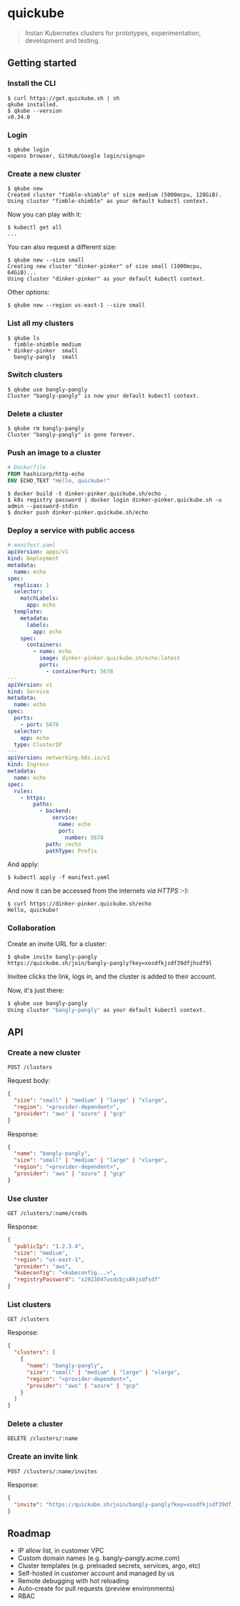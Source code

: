 # quickube

> Instan Kubernetes clusters for prototypes, experimentation, development and testing.

## Getting started

### Install the CLI

```console
$ curl https://get.quickube.sh | sh
qkube installed.
$ qkube --version
v0.34.0
```

### Login

```console
$ qkube login
<opens browser, GitHub/Google login/signup>
```

### Create a new cluster

```console
$ qkube new
Created cluster "fimble-shimble" of size medium (5000mcpu, 128GiB).
Using cluster "fimble-shimble" as your default kubectl context.
```

Now you can play with it:

```console
$ kubectl get all
...
```

You can also request a different size:

```console
$ qkube new --size small
Creating new cluster "dinker-pinker" of size small (1000mcpu, 64GiB)...
Using cluster "dinker-pinker" as your default kubectl context.
```

Other options:

```console
$ qkube new --region us-east-1 --size small
```

### List all my clusters

```console
$ qkube ls
  fimble-shimble medium
* dinker-pinker  small
  bangly-pangly  small
```

### Switch clusters

```console
$ qkube use bangly-pangly
Cluster "bangly-pangly" is now your default kubectl context.
```

### Delete a cluster

```console
$ qkube rm bangly-pangly
Cluster "bangly-pangly" is gone forever.
```

### Push an image to a cluster

```dockerfile
# Dockerfile
FROM hashicorp/http-echo
ENV ECHO_TEXT "Hello, quickube!"
```

```console
$ docker build -t dinker-pinker.quickube.sh/echo .
$ k8s registry password | docker login dinker-pinker.quickube.sh -u admin --password-stdin
$ docker push dinker-pinker.quickube.sh/echo
```

### Deploy a service with public access

```yaml
# manifest.yaml
apiVersion: apps/v1
kind: Deployment
metadata:
  name: echo
spec:
  replicas: 1
  selector:
    matchLabels:
      app: echo
  template:
    metadata:
      labels:
        app: echo
    spec:
      containers:
        - name: echo
          image: dinker-pinker.quickube.sh/echo:latest
          ports:
            - containerPort: 5678
---
apiVersion: v1
kind: Service
metadata:
  name: echo
spec:
  ports:
    - port: 5678
  selector:
    app: echo
  type: ClusterIP
---
apiVersion: networking.k8s.io/v1
kind: Ingress
metadata:
  name: echo
spec:
  rules:
    - https:
        paths:
          - backend:
              service:
                name: echo
                port:
                  number: 5678
            path: /echo
            pathType: Prefix
```

And apply:

```console
$ kubectl apply -f manifest.yaml
```

And now it can be accessed from the internets *via HTTPS* :-):

```console
$ curl https://dinker-pinker.quickube.sh/echo
Hello, quickube!
```

### Collaboration

Create an invite URL for a cluster:

```console
$ qkube invite bangly-pangly
https://quickube.sh/join/bangly-pangly?key=xosdfkjsdf39dfjhsdf9l
```

Invitee clicks the link, logs in, and the cluster is added to their account.

Now, it's just there:

```sh
$ qkube use bangly-pangly
Using cluster "bangly-pangly" as your default kubectl context.
```

## API

### Create a new cluster

```
POST /clusters
```

Request body:

```json
{
  "size": "small" | "medium" | "large" | "xlarge",
  "region": "<provider-dependent>",
  "provider": "aws" | "azure" | "gcp"
}
```

Response:

```json
{
  "name": "bangly-pangly",
  "size": "small" | "medium" | "large" | "xlarge",
  "region": "<provider-dependent>",
  "provider": "aws" | "azure" | "gcp"
}
```

### Use cluster

```
GET /clusters/:name/creds
```

Response:

```json
{
  "publicIp": "1.2.3.4",
  "size": "medium",
  "region": "us-east-1",
  "provider": "aws",
  "kubeconfig": "<kubeconfig...>",
  "registryPassword": "x2923847usdcbjs8kjsdfsdf"
}
```

### List clusters

```
GET /clusters
```

Response:

```json
{
  "clusters": [
    {
      "name": "bangly-pangly",
      "size": "small" | "medium" | "large" | "xlarge",
      "region": "<provider-dependent>",
      "provider": "aws" | "azure" | "gcp"
    }
  ]
}
```

### Delete a cluster

```
DELETE /clusters/:name
```

### Create an invite link

```
POST /clusters/:name/invites
```

Response:

```json
{
  "invite": "https://quickube.sh/join/bangly-pangly?key=xosdfkjsdf39dfjhsdf9l"
}
```


## Roadmap

* IP allow list, in customer VPC
* Custom domain names (e.g. bangly-pangly.acme.com)
* Cluster templates (e.g. preloaded secrets, services, argo, etc)
* Self-hosted in customer account and managed by us
* Remote debugging with hot reloading
* Auto-create for pull requests (preview environments)
* RBAC
